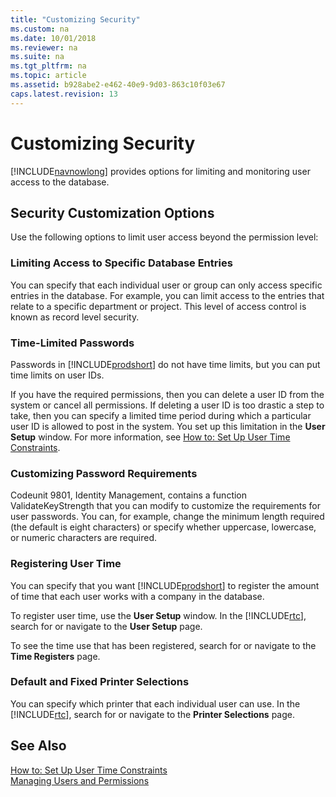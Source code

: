 ```yaml
---
title: "Customizing Security"
ms.custom: na
ms.date: 10/01/2018
ms.reviewer: na
ms.suite: na
ms.tgt_pltfrm: na
ms.topic: article
ms.assetid: b928abe2-e462-40e9-9d03-863c10f03e67
caps.latest.revision: 13
---
```

# Customizing Security
[!INCLUDE[navnowlong](../developer/includes/navnowlong_md.md)] provides options for limiting and monitoring user access to the database.  
  
## Security Customization Options  
 Use the following options to limit user access beyond the permission level:  
  
### Limiting Access to Specific Database Entries  
 You can specify that each individual user or group can only access specific entries in the database. For example, you can limit access to the entries that relate to a specific department or project. This level of access control is known as record level security.  
  
### Time-Limited Passwords  
Passwords in [!INCLUDE[prodshort](../developer/includes/prodshort.md)] do not have time limits, but you can put time limits on user IDs.  
  
 If you have the required permissions, then you can delete a user ID from the system or cancel all permissions. If deleting a user ID is too drastic a step to take, then you can specify a limited time period during which a particular user ID is allowed to post in the system. You set up this limitation in the **User Setup** window. For more information, see [How to: Set Up User Time Constraints](How-to--Set-Up-User-Time-Constraints.md).  
  
### Customizing Password Requirements  
 Codeunit 9801, Identity Management, contains a function ValidateKeyStrength that you can modify to customize the requirements for user passwords. You can, for example, change the minimum length required \(the default is eight characters\) or specify whether uppercase, lowercase, or numeric characters are required.  
  
### Registering User Time  
 You can specify that you want [!INCLUDE[prodshort](../developer/includes/prodshort.md)] to register the amount of time that each user works with a company in the database.  
  
 To register user time, use the **User Setup** window. In the [!INCLUDE[rtc](../developer/includes/rtc_md.md)], search for or navigate to the **User Setup** page.  
  
 To see the time use that has been registered, search for or navigate to the **Time Registers** page.  
  
### Default and Fixed Printer Selections  
 You can specify which printer that each individual user can use. In the [!INCLUDE[rtc](../developer/includes/rtc_md.md)], search for or navigate to the **Printer Selections** page.  
  
## See Also  
 [How to: Set Up User Time Constraints](How-to--Set-Up-User-Time-Constraints.md)   
 [Managing Users and Permissions]( /dynamics365/business-central/ui-how-users-permissions)
